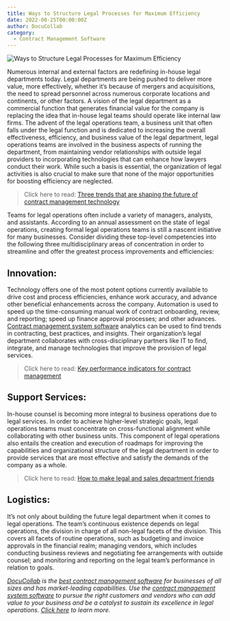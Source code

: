 ```yaml
---
title: Ways to Structure Legal Processes for Maximum Efficiency
date: 2022-08-25T00:00:00Z
author: DocuCollab
category:
  - Contract Management Software
---
```

![Ways to Structure Legal Processes for Maximum Efficiency](/img/blog/Ways-to-Structure-Legal-Processes-850x429.png)

Numerous internal and external factors are redefining in-house legal departments today. Legal departments are being pushed to deliver more value, more effectively, whether it’s because of mergers and acquisitions, the need to spread personnel across numerous corporate locations and continents, or other factors. A vision of the legal department as a commercial function that generates financial value for the company is replacing the idea that in-house legal teams should operate like internal law firms. The advent of the legal operations team, a business unit that often falls under the legal function and is dedicated to increasing the overall effectiveness, efficiency, and business value of the legal department, legal operations teams are involved in the business aspects of running the department, from maintaining vendor relationships with outside legal providers to incorporating technologies that can enhance how lawyers conduct their work. While such a basis is essential, the organization of legal activities is also crucial to make sure that none of the major opportunities for boosting efficiency are neglected.

> Click here to read: [Three trends that are shaping the future of contract management technology](https://docucollab.com/three-trends-that-are-shaping-the-future-of-contract-management/)

Teams for legal operations often include a variety of managers, analysts, and assistants. According to an annual assessment on the state of legal operations, creating formal legal operations teams is still a nascent initiative for many businesses. Consider dividing these top-level competencies into the following three multidisciplinary areas of concentration in order to streamline and offer the greatest process improvements and efficiencies:

## Innovation:

Technology offers one of the most potent options currently available to drive cost and process efficiencies, enhance work accuracy, and advance other beneficial enhancements across the company. Automation is used to speed up the time-consuming manual work of contract onboarding, review, and reporting; speed up finance approval processes; and other advances. [Contract management system software](https://docucollab.com/contract-management-software/) analytics can be used to find trends in contracting, best practices, and insights. Their organization’s legal department collaborates with cross-disciplinary partners like IT to find, integrate, and manage technologies that improve the provision of legal services.

> Click here to read: [Key performance indicators for contract management](https://docucollab.com/key-performance-indicators-for-the-effective-management-of-contracts/)

## Support Services:

In-house counsel is becoming more integral to business operations due to legal services. In order to achieve higher-level strategic goals, legal operations teams must concentrate on cross-functional alignment while collaborating with other business units. This component of legal operations also entails the creation and execution of roadmaps for improving the capabilities and organizational structure of the legal department in order to provide services that are most effective and satisfy the demands of the company as a whole.

> Click here to read: [How to make legal and sales department friends](https://docucollab.com/make-legal-sales-departments-best-friends/)

## Logistics:

It’s not only about building the future legal department when it comes to legal operations. The team’s continuous existence depends on legal operations, the division in charge of all non-legal facets of the division. This covers all facets of routine operations, such as budgeting and invoice approvals in the financial realm; managing vendors, which includes conducting business reviews and negotiating fee arrangements with outside counsel; and monitoring and reporting on the legal team’s performance in relation to goals.

*[DocuCollab](https://docucollab.com/) is the [best contract management software](https://docucollab.com/contract-management-software/) for businesses of all sizes and has market-leading capabilities. Use the [contract management system software](https://docucollab.com/contract-management-software/) to pursue the right customers and vendors who can add value to your business and be a catalyst to sustain its excellence in legal operations. [Click here](https://docucollab.com/book-demo/) to learn more.*